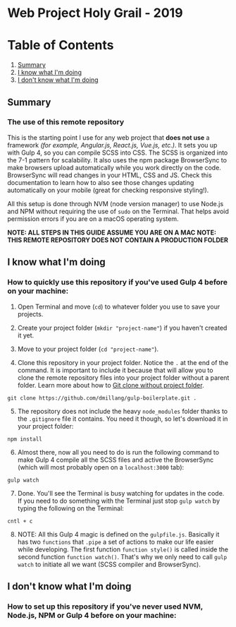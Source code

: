 # Web Project Holy Grail - 2019

# Table of Contents
1. [Summary](#Summary)
2. [I know what I'm doing](#I%20know%20what%20I'm%20doing)
3. [I don't know what I'm doing](#I%20don't%20know%20what%20I'm%20doing)

## Summary
### The use of this remote repository

This is the starting point I use for any web project that **does not use** a framework *(for example, Angular.js, React.js, Vue.js, etc.)*. It sets you up with Gulp 4, so you can compile SCSS into CSS. The SCSS is organized into the 7-1 pattern for scalability. It also uses the npm package BrowserSync to make browsers upload automatically while you work directly on the code. BrowserSync will read changes in your HTML, CSS and JS. Check this documentation to learn how to also see those changes updating automatically on your mobile (great for checking responsive styling!).

All this setup is done through NVM (node version manager) to use Node.js and NPM without requiring the use of `sudo` on the Terminal. That helps avoid permission errors if you are on a macOS operating system.

**NOTE: ALL STEPS IN THIS GUIDE ASSUME YOU ARE ON A MAC**
**NOTE: THIS REMOTE REPOSITORY DOES NOT CONTAIN A PRODUCTION FOLDER**

## I know what I'm doing
### How to quickly use this repository if you've used Gulp 4 before on your machine:

1. Open Terminal and move (`cd`) to whatever folder you use to save your projects.

2. Create your project folder (`mkdir "project-name"`) if you haven't created it yet.

3. Move to your project folder (`cd "project-name"`).

4. Clone this repository in your project folder. Notice the `.` at the end of the command. It is important to include it because that will allow you to clone the remote repository files into your project folder without a parent folder. Learn more about how to [Git clone without project folder](https://magp.ie/2017/03/16/git-clone-without-project-folder/).
```
git clone https://github.com/dmillang/gulp-boilerplate.git .
```

5. The repository does not include the heavy `node_modules` folder thanks to the `.gitignore` file it contains. You need it though, so let's download it in your project folder:
```
npm install
```

6. Almost there, now all you need to do is run the following command to make Gulp 4 compile all the SCSS files and active the BrowserSync (which will most probably open on a `localhost:3000` tab):
```
gulp watch
```

7. Done. You'll see the Terminal is busy watching for updates in the code. If you need to do something with the Terminal just stop `gulp watch` by typing the following on the Terminal:
```
cntl + c
```

8. NOTE: All this Gulp 4 magic is defined on the `gulpfile.js`. Basically it has two `functions` that `.pipe` a set of actions to make our life easier while developing. The first function `function style()` is called inside the second function `function watch()`. That's why we only need to call `gulp watch` to initiate all we want (SCSS compiler and BrowserSync).

## I don't know what I'm doing
### How to set up this repository if you've never used NVM, Node.js, NPM or Gulp 4 before on your machine: